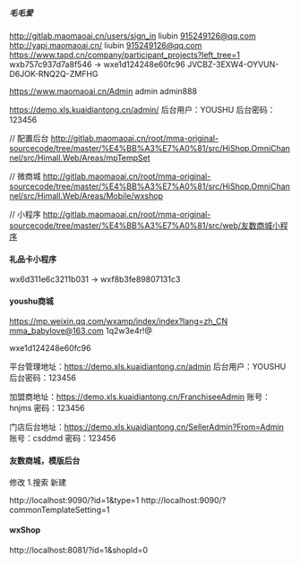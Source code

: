 ##### 毛毛爱
http://gitlab.maomaoai.cn/users/sign_in liubin 915249126@qq.com
http://yapi.maomaoai.cn/ liubin 915249126@qq.com
https://www.tapd.cn/company/participant_projects?left_tree=1
wxb757c937d7a8f546 -> wxe1d124248e60fc96
JVCBZ-3EXW4-OYVUN-D6JOK-RNQ2Q-ZMFHG

https://www.maomaoai.cn/Admin admin admin888

https://demo.xls.kuaidiantong.cn/admin/
后台用户：YOUSHU
后台密码：123456

// 配置后台
http://gitlab.maomaoai.cn/root/mma-original-sourcecode/tree/master/%E4%BB%A3%E7%A0%81/src/HiShop.OmniChannel/src/Himall.Web/Areas/mpTempSet

// 微商城
http://gitlab.maomaoai.cn/root/mma-original-sourcecode/tree/master/%E4%BB%A3%E7%A0%81/src/HiShop.OmniChannel/src/Himall.Web/Areas/Mobile/wxshop

// 小程序
http://gitlab.maomaoai.cn/root/mma-original-sourcecode/tree/master/%E4%BB%A3%E7%A0%81/src/web/友数商城小程序

#### 礼品卡小程序
wx6d311e6c3211b031 -> wxf8b3fe89807131c3

#### youshu商城
https://mp.weixin.qq.com/wxamp/index/index?lang=zh_CN
mma_babylove@163.com 1q2w3e4r!@

wxe1d124248e60fc96

平台管理地址：https://demo.xls.kuaidiantong.cn/admin
后台用户：YOUSHU
后台密码：123456

加盟商地址：https://demo.xls.kuaidiantong.cn/FranchiseeAdmin
账号：hnjms
密码：123456

门店后台地址：https://demo.xls.kuaidiantong.cn/SellerAdmin?From=Admin
账号：csddmd
密码：123456

#### 友数商城，模版后台
修改 1.搜索
新建

http://localhost:9090/?id=1&type=1
http://localhost:9090/?commonTemplateSetting=1

#### wxShop 
http://localhost:8081/?id=1&shopId=0